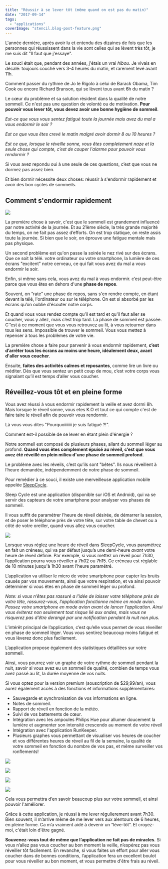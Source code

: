 ```yaml
---
title: "Réussir à se lever tôt (même quand on est pas du matin)"
date: "2017-09-14"
tags:
  - "applications"
coverImage: "stencil.blog-post-feature.png"
---
```


L'année dernière, après avoir lu et entendu des dizaines de fois que les personnes qui réussissent dans la vie sont celles qui se lèvent très tôt, je me suis dit "Il faut que j'essaye".

Le souci était que, pendant des années, j'étais un vrai _hibou_. Je vivais en décalé: toujours couché vers 3-4 heures du matin, et rarement levé avant 11h.

Comment passer du rythme de Jo le Rigolo à celui de Barack Obama, Tim Cook ou encore Richard Branson, qui se lèvent tous avant 6h du matin ?<!--more-->

Le cœur du problème et sa solution résident dans la qualité de notre sommeil. Ce n'est pas une question de volonté ou de motivation. **Pour pouvoir vous lever tôt, vous devez avoir une bonne hygiène de sommeil**.

_Est-ce que vous vous sentez fatigué toute la journée mais avez du mal a vous endormir le soir ?_

_Est ce que vous êtes crevé le matin malgré avoir dormir 8 ou 10 heures ?_

_Est ce que, lorsque le réveille sonne, vous êtes completement naze et la seule chose qui compte, c’est de couper l'alarme pour pouvoir vous rendormir ?_

Si vous avez repondu oui à une seule de ces questions, c’est que vous ne dormez pas assez bien.

Et bien dormir nécessite deux choses: réussir à s'endormir rapidement et avoir des bon cycles de sommeils.

## Comment s'endormir rapidement

![](images/sendormir-rapidement.jpg)

La première chose à savoir, c'est que le sommeil est grandement influencé par notre activité de la journée. Et au 21ème siècle, la très grande majorité du temps, on ne fait pas assez d’efforts. On est trop statique, on reste assis toute la journée. Si bien que le soir, on éprouve une fatigue mentale mais pas physique.

Un second problème est qu'on passe la soirée le nez rivé sur des écrans. Que ce soit la télé. votre ordinateur ou votre smartphone, la lumière de ces écrans "excitent" notre cerveau, ce qui fait vous avez du mal a vous endormir le soir.

Enfin, si même sans cela, vous avez du mal à vous endormir. c’est peut-être parce que vous êtes en dehors d'une **phase de repos**.

Souvent, on “rate” une phase de repos, sans s'en rendre compte, en étant devant la télé, l'ordinateur ou sur le téléphone. On est si absorbé par les écrans qu’on oublie d'écouter notre corps.

Et quand vous vous rendez compte qu’il est tard et qu'il faut aller se coucher, vous y allez, mais c’est trop tard. La phase de sommeil est passée. C'’est à ce moment que vous vous retrouvez au lit, à vous retourner dans tous les sens. Impossible de trouver le sommeil. Vous vous mettez à repenser à tous les problèmes de votre vie.

La première chose a faire pour parvenir à vous endormir rapidement, **c’est d’arrêter tous les écrans au moins une heure, idéalement deux, avant d'aller vous coucher**.

Ensuite, **faites des activités calmes et reposantes**, comme lire un livre ou méditer. Dès que vous sentez un petit coup de mou, c’est votre corps vous signalant qu’il est temps d’aller vous coucher.

## Réveillez-vous tôt et en pleine forme

Vous avez réussi à vous endormir rapidement la veille et avez dormi 8h. Mais lorsque le réveil sonne, vous etes K.O et tout ce qui compte c'est de faire taire le réveil afin de pouvoir vous rendormir.

Là vous vous dites "Pourquoiiiiiii je suis fatigué ?!".

Comment est-il possible de se lever en étant plein d'énergie ?

Notre sommeil est composé de plusieurs phases, allant du sommeil léger au profond. **Quand vous êtes complement épuisé au réveil, c’est que vous avez été réveillé en plein milieu d'une phase de sommeil profond**.

Le problème avec les réveils, c’est qu’ils sont "bêtes". Ils nous réveillent à l’heure demandée, indépendemment de notre phase de sommeil.

Pour remédier à ce souci, il existe une merveilleuse application mobile appelée [SleepCycle](https://www.sleepcycle.com/).

Sleep Cycle est une application (disponible sur iOS et Android), qui va se servir des capteurs de votre smartphone pour analyser vos phases de sommeil.

Il vous suffit de paramétrer l’heure de réveil désirée, de démarrer la session, et de poser le téléphone près de votre tête, sur votre table de chevet ou a côté de votre oreiller, quand vous allez vous coucher.

![](images/position-smartphone-sleep-cycle.jpg)

Lorsque vous réglez une heure de réveil dans SleepCycle, vous paramétrez en fait un créneau, qui va par défaut jusqu’a une demi-heure _avant_ votre heure de réveil définie. Par exemple, si vous mettez un réveil pour 7h30, l’application pourra vous réveiller a 7h02 ou 7h15. Ce créneau est réglable de 10 minutes jusqu'à 1h30 avant l'heure paramétré.

L’application va utiliser le micro de votre smartphone pour capter les bruits causés par vos mouvements, ainsi que votre respiration, et va ainsi pouvoir déterminer si vous êtes en phase de sommeil léger ou profond.

_Note: si vous n’êtes pas rassuré a l’idée de laisser votre téléphone près de votre tête, rassurez-vous, l’application fonctionne même en mode avion. Passez votre smartphone en mode avion avant de lancer l’application. Ainsi vous éviterez non seulement tout risque lié aux ondes, mais vous ne risquerez pas d'être derangé par une notification pendant la nuit non plus._

L’intérêt principal de l’application, c’est qu’elle vous permet de vous réveiller en phase de sommeil léger. Vous vous sentirez beaucoup moins fatigué et vous lèverez donc plus facilement.

L’application propose également des statistiques détaillées sur votre sommeil.

Ainsi, vous pourrez voir un graphe de votre rythme de sommeil pendant la nuit, savoir si vous avez eu un sommeil de qualité, combien de temps vous avez passé au lit, la durée moyenne de vos nuits.

Si vous optez pour la version premium (souscription de $29,99/an), vous aurez également accès à des fonctions et informations supplémentaires:

- Sauvegarde et synchronisation de vos informations en ligne.
- Notes de sommeil.
- Rapport de réveil en fonction de la météo.
- Suivi de vos battements de cœur.
- Intégration avec les ampoules Philips Hue pour allumer doucement la lumière et augmenter son intensité crescendo au moment de votre réveil
- Intégration avec l'application RunKeeper.
- Plusieurs graphes vous permettant de visualiser vos heures de coucher et vos différentes heures de réveil au fil de la semaine, la qualité de votre sommeil en fonction du nombre de vos pas, et même surveiller vos ronflements!

[![](images/Tendances-Sleep-Cycle-1.png)](https://www.smartrock.fr/wp-content/uploads/2017/09/Tendances-Sleep-Cycle-1.png)

![](images/Tendances-Sleep-Cycle-2.png)

![](images/Tendances-Sleep-Cycle-3.png)

![](images/Tendances-Sleep-Cycle-4.png)

Cela vous permettra d’en savoir beaucoup plus sur votre sommeil, et ainsi pouvoir l'améliorer.

Grâce à cette application, je réussi à me lever régulierement avant 7h30. Bien souvent, il m’arrive même de me lever vers aux alentours de 6 heures, en pleine forme. Ca m’a vraiment aidé à devenir un “lève-tôt”. Et croyez-moi, c'était loin d'être gagné.

**Souvenez-vous tout de même que l’application ne fait pas de miracles**. Si vous n’allez pas vous coucher au bon moment la veille, n’espérez pas vous réveiller tôt facilement. En revanche, si vous faites un effort pour aller vous coucher dans de bonnes conditions, l’application fera un excellent boulot pour vous réveiller au bon moment, et vous permettre d'être frais au réveil.
